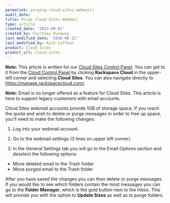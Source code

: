 ```yaml
---
permalink: purging-cloud-sites-webmail/
audit_date:
title: Purge Cloud Sites Webmail
type: article
created_date: '2013-09-02'
created_by: Courtney Dunaway
last_modified_date: '2016-06-22'
last_modified_by: Kyle Laffoon
product: Cloud Sites
product_url: cloud-sites
---
```


**Note:** This article is written for our [Cloud Sites Control Panel](https://manage.rackspacecloud.com/). You can get to it from the [Cloud Control Panel](https://mycloud.rackspace.com) by clicking **Rackspace Cloud** in the upper-left corner and selecting **Cloud Sites**. You can also navigate directly to <https://manage.rackspacecloud.com/>.

**Note:** Email is no longer offered as a feature for Cloud Sites. This article
is here to support legacy customers with email accounts.

Cloud Sites webmail accounts provide 1GB of storage space. If you reach
the quota and wish to delete or purge messages in order to free up
space, you'll need to make the following changes:

1.  Log into your webmail account.

2.  Go to the webmail settings (3 lines on upper left corner).

3.  In the General Settings tab you will go to the Email Options section and deselect the following options:

  -  Move deleted email to the Trash folder
  -  Move purged email to the Trash folder

After you have saved the changes you can then delete or purge messages.
If you would like to see which folders contain the most messages you can
go to the **Folder Manager**, which is the gold button next to the Inbox.
This will provide you with the option to **Update Sizes** as well as to purge
folders.
